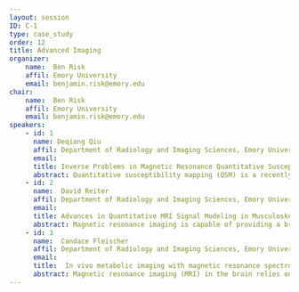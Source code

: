 ```yaml
---
layout: session
ID: C-1
type: case_study
order: 12
title: Advanced Imaging
organizer:
    name:  Ben Risk
    affil: Emory University
    email: benjamin.risk@emory.edu
chair:
    name:  Ben Risk
    affil: Emory University
    email: benjamin.risk@emory.edu
speakers:
    - id: 1
      name: Deqiang Qiu
      affil: Department of Radiology and Imaging Sciences, Emory University, and Department of Biomedical Engineering, Georgia Tech
      email: 
      title: Inverse Problems in Magnetic Resonance Quantitative Susceptibility Mapping 
      abstract: Quantitative susceptibility mapping (QSM) is a recently developed magnetic resonance technique that allows (semi-)quantification of the spatial distribution of the magnetic susceptibility properties of tissues. This technique has been shown to be sensitive to iron concentration, white matter myelination in the brain as well as their alterations in pathological conditions. The reconstruction of QSM images involves solving inverse problems of ill-posed systems. In this presentation, I will introduce the problems and current techniques in solving these inverse problems in QSM as well as pitfalls for further development. Some clinical applications of QSM will also be presented.
    - id: 2
      name:  David Reiter
      affil: Department of Radiology and Imaging Sciences, Emory University 
      email: 
      title: Advances in Quantitative MRI Signal Modeling in Musculoskeletal Research
      abstract: Magnetic resonance imaging is capable of providing a broad range of contrasts reflecting a variety of intrinsic properties of the underlying tissue system. Musculoskeletal tissues have widely varied cellular composition and extracellular matrix components and these have direct impact on their underlying functional properties. New MRI methods have sought to discover early changes in degeneration and disease, when emerging disease-modifying interventions may be most effective. Considerable effort is devoted to the development of quantitative approaches with improved specificity to tissue status. In this talk, I will outline some recent advances in MRI signal modeling and describe some of the opportunities and challenges moving forward as they pertain to applications in diagnostic imaging and musculoskeletal research.
    - id: 3
      name:  Candace Fleischer
      affil: Department of Radiology and Imaging Sciences, Emory University and Department of Biomedical Engineering, Georgia Tech
      email: 
      title:  In vivo metabolic imaging with magnetic resonance spectroscopy
      abstract: Magnetic resonance imaging (MRI) in the brain relies on signal from water protons to generate structural and functional images. A lesser known yet complementary method, magnetic resonance spectroscopy (MRS), facilitates quantification of non-water compounds to provide localized chemical and metabolic information. While MRS is a powerful FDA-approved method available on most MR scanners, low signal-to-noise ratios and long acquisition times preclude widespread clinical integration. In this talk, I will review the basic principles of MRS, discuss challenges and opportunities for technical development, and provide case-study examples of MRS applications in brain injury and disease.
---
```

